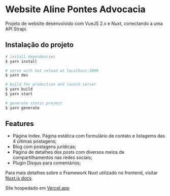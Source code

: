 # Website Aline Pontes Advocacia
Projeto de website desenvolvido com VueJS 2.x e Nuxt, conectando a uma API Strapi.

## Instalação do projeto

```bash
# install dependencies
$ yarn install

# serve with hot reload at localhost:3000
$ yarn dev

# build for production and launch server
$ yarn build
$ yarn start

# generate static project
$ yarn generate
```

## Features
- Página Index. Página estática com formulário de contato e listagems das 4 últimas postagens;
- Blog com postagens jurídicas;
- Página de detalhes dos posts com diversos meios de compartilhamentos nas redes sociais;
- Plugin Disqus para comentários;

Para mais detalhes sobre o Framework Nuxt utilizado no frontend, visitar [Nuxt.js docs](https://nuxtjs.org).

Site hospedado em [Vercel.app](https://www.vercel.com)
